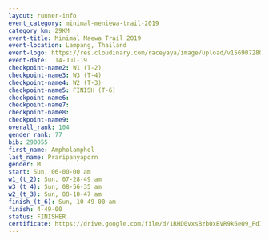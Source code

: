 ```yaml
---
layout: runner-info 
event_category: minimal-meniewa-trail-2019 
category_km: 29KM 
event-title: Minimal Maewa Trail 2019 
event-location: Lampang, Thailand 
event-logo: https://res.cloudinary.com/raceyaya/image/upload/v1569072805/logo/minimal-trail_ktnvsp.jpg 
event-date:  14-Jul-19 
checkpoint-name2: W1 (T-2) 
checkpoint-name3: W3 (T-4) 
checkpoint-name4: W2 (T-3) 
checkpoint-name5: FINISH (T-6) 
checkpoint-name6: 
checkpoint-name7: 
checkpoint-name8: 
checkpoint-name9: 
overall_rank: 104
gender_rank: 77
bib: 290055
first_name: Ampholamphol
last_name: Praripanyaporn
gender: M
start: Sun, 06-00-00 am
w1_(t_2): Sun, 07-28-49 am
w3_(t_4): Sun, 08-56-35 am
w2_(t_3): Sun, 08-10-47 am
finish_(t_6): Sun, 10-49-00 am
finish: 4-49-00
status: FINISHER
certificate: https://drive.google.com/file/d/1RHD0vxsBzb0xBVR9k6eQ9_PdIHbMTm2v/view?usp=sharing
---
```

